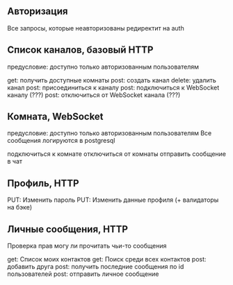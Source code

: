 ## Авторизация

Все запросы, которые неавторизованы редиректит на auth

## Список каналов, базовый HTTP

предусловие: доступно только авторизованным пользователям

get: получить доступные комнаты
post: создать канал
delete: удалить канал
post: присоединиться к каналу
post: подключиться к WebSocket каналу (???)
post: отключиться от WebSocket канала (???)

## Комната, WebSocket

предусловие: доступно только авторизованным пользователям
Все сообщения логируются в postgresql

подключиться к комнате
отключиться от комнаты
отправить сообщение в чат

## Профиль, HTTP

PUT: Изменить пароль
PUT: Изменить данные профиля (+ валидаторы на бэке)

## Личные сообщения, HTTP

Проверка прав могу ли прочитать чьи-то сообщения

get: Список моих контактов
get: Поиск среди всех контактов
post: добавить друга
post: получить последние сообщения по id пользователей
post: отправить личное сообщение
